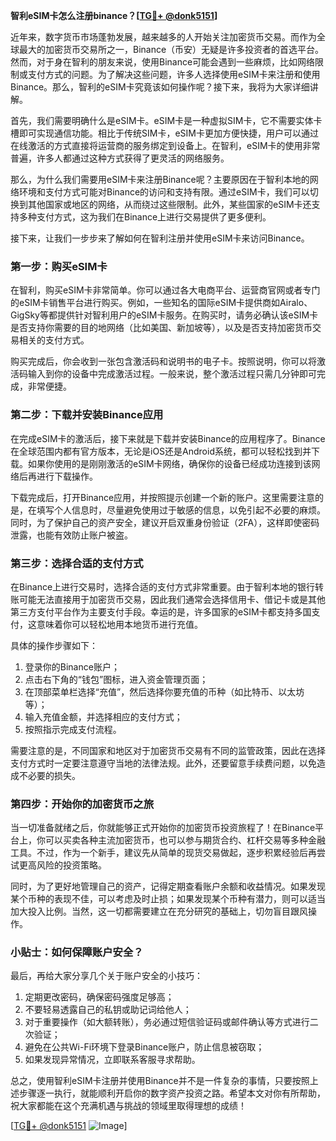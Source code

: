 **智利eSIM卡怎么注册binance？[[TG💪+ @donk5151](https://t.me/s/donk5151)]**

近年来，数字货币市场蓬勃发展，越来越多的人开始关注加密货币交易。而作为全球最大的加密货币交易所之一，Binance（币安）无疑是许多投资者的首选平台。然而，对于身在智利的朋友来说，使用Binance可能会遇到一些麻烦，比如网络限制或支付方式的问题。为了解决这些问题，许多人选择使用eSIM卡来注册和使用Binance。那么，智利的eSIM卡究竟该如何操作呢？接下来，我将为大家详细讲解。

首先，我们需要明确什么是eSIM卡。eSIM卡是一种虚拟SIM卡，它不需要实体卡槽即可实现通信功能。相比于传统SIM卡，eSIM卡更加方便快捷，用户可以通过在线激活的方式直接将运营商的服务绑定到设备上。在智利，eSIM卡的使用非常普遍，许多人都通过这种方式获得了更灵活的网络服务。

那么，为什么我们需要用eSIM卡来注册Binance呢？主要原因在于智利本地的网络环境和支付方式可能对Binance的访问和支持有限。通过eSIM卡，我们可以切换到其他国家或地区的网络，从而绕过这些限制。此外，某些国家的eSIM卡还支持多种支付方式，这为我们在Binance上进行交易提供了更多便利。

接下来，让我们一步步来了解如何在智利注册并使用eSIM卡来访问Binance。

### 第一步：购买eSIM卡

在智利，购买eSIM卡非常简单。你可以通过各大电商平台、运营商官网或者专门的eSIM卡销售平台进行购买。例如，一些知名的国际eSIM卡提供商如Airalo、GigSky等都提供针对智利用户的eSIM卡服务。在购买时，请务必确认该eSIM卡是否支持你需要的目的地网络（比如美国、新加坡等），以及是否支持加密货币交易相关的支付方式。

购买完成后，你会收到一张包含激活码和说明书的电子卡。按照说明，你可以将激活码输入到你的设备中完成激活过程。一般来说，整个激活过程只需几分钟即可完成，非常便捷。

### 第二步：下载并安装Binance应用

在完成eSIM卡的激活后，接下来就是下载并安装Binance的应用程序了。Binance在全球范围内都有官方版本，无论是iOS还是Android系统，都可以轻松找到并下载。如果你使用的是刚刚激活的eSIM卡网络，确保你的设备已经成功连接到该网络后再进行下载操作。

下载完成后，打开Binance应用，并按照提示创建一个新的账户。这里需要注意的是，在填写个人信息时，尽量避免使用过于敏感的信息，以免引起不必要的麻烦。同时，为了保护自己的资产安全，建议开启双重身份验证（2FA），这样即使密码泄露，也能有效防止账户被盗。

### 第三步：选择合适的支付方式

在Binance上进行交易时，选择合适的支付方式非常重要。由于智利本地的银行转账可能无法直接用于加密货币交易，因此我们通常会选择信用卡、借记卡或是其他第三方支付平台作为主要支付手段。幸运的是，许多国家的eSIM卡都支持多国支付，这意味着你可以轻松地用本地货币进行充值。

具体的操作步骤如下：
1. 登录你的Binance账户；
2. 点击右下角的“钱包”图标，进入资金管理页面；
3. 在顶部菜单栏选择“充值”，然后选择你要充值的币种（如比特币、以太坊等）；
4. 输入充值金额，并选择相应的支付方式；
5. 按照指示完成支付流程。

需要注意的是，不同国家和地区对于加密货币交易有不同的监管政策，因此在选择支付方式时一定要注意遵守当地的法律法规。此外，还要留意手续费问题，以免造成不必要的损失。

### 第四步：开始你的加密货币之旅

当一切准备就绪之后，你就能够正式开始你的加密货币投资旅程了！在Binance平台上，你可以买卖各种主流加密货币，也可以参与期货合约、杠杆交易等多种金融工具。不过，作为一个新手，建议先从简单的现货交易做起，逐步积累经验后再尝试更高风险的投资策略。

同时，为了更好地管理自己的资产，记得定期查看账户余额和收益情况。如果发现某个币种的表现不佳，可以考虑及时止损；如果发现某个币种有潜力，则可以适当加大投入比例。当然，这一切都需要建立在充分研究的基础上，切勿盲目跟风操作。

### 小贴士：如何保障账户安全？

最后，再给大家分享几个关于账户安全的小技巧：
1. 定期更改密码，确保密码强度足够高；
2. 不要轻易透露自己的私钥或助记词给他人；
3. 对于重要操作（如大额转账），务必通过短信验证码或邮件确认等方式进行二次验证；
4. 避免在公共Wi-Fi环境下登录Binance账户，防止信息被窃取；
5. 如果发现异常情况，立即联系客服寻求帮助。

总之，使用智利eSIM卡注册并使用Binance并不是一件复杂的事情，只要按照上述步骤逐一执行，就能顺利开启你的数字资产投资之路。希望本文对你有所帮助，祝大家都能在这个充满机遇与挑战的领域里取得理想的成绩！

[[TG💪+ @donk5151](https://t.me/s/donk5151) ![Image](https://i.postimg.cc/rwNCRYN7/Snipaste-2025-04-30-17-27-05.png)]